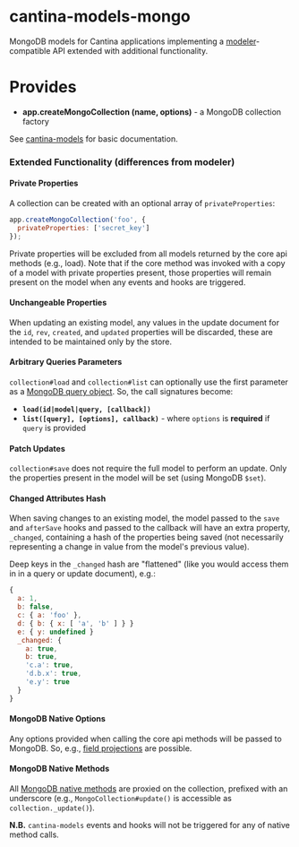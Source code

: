 cantina-models-mongo
====================

MongoDB models for Cantina applications implementing a
[modeler](https://github.com/carlos8f/modeler/)-compatible API extended with
additional functionality.

Provides
========

- **app.createMongoCollection (name, options)** - a MongoDB collection factory

See [cantina-models](https://github.com/cantina/cantina-models) for basic
documentation.

### Extended Functionality (differences from modeler)

#### Private Properties

A collection can be created with an optional array of `privateProperties`:

```js
app.createMongoCollection('foo', {
  privateProperties: ['secret_key']
});
```

Private properties will be excluded from all models returned by the core api
methods (e.g., load). Note that if the core method was invoked with a copy of a
model with private properties present, those properties will remain present on
the model when any events and hooks are triggered.

#### Unchangeable Properties

When updating an existing model, any values in the update document for the `id`,
`rev`, `created`, and `updated` properties will be discarded, these are intended
to be maintained only by the store.

#### Arbitrary Queries Parameters

`collection#load` and `collection#list` can optionally use the first parameter
as a [MongoDB query object](http://docs.mongodb.org/manual/reference/method/db.collection.find/#db.collection.find).
So, the call signatures become:

- **`load(id|model|query, [callback])`**
- **`list([query], [options], callback)`** - where `options` is **required** if
`query` is provided

#### Patch Updates

`collection#save` does not require the full model to perform an update. Only the
properties present in the model will be set (using MongoDB `$set`).

#### Changed Attributes Hash

When saving changes to an existing model, the model passed to the `save` and
`afterSave` hooks and passed to the callback will have an extra property,
`_changed`, containing a hash of the properties being saved (not necessarily
representing a change in value from the model's previous value).

Deep keys in the `_changed` hash are "flattened" (like you would access them in
in a query or update document), e.g.:

```js
{
  a: 1,
  b: false,
  c: { a: 'foo' },
  d: { b: { x: [ 'a', 'b' ] } }
  e: { y: undefined }
  _changed: {
    a: true,
    b: true,
    'c.a': true,
    'd.b.x': true,
    'e.y': true
  }
}
```

#### MongoDB Native Options

Any options provided when calling the core api methods will be passed to MongoDB.
So, e.g., [field projections](http://docs.mongodb.org/manual/reference/glossary/#term-projection)
are possible.

#### MongoDB Native Methods

All [MongoDB native methods](http://mongodb.github.io/node-mongodb-native/api-generated/collection.html)
are proxied on the collection, prefixed with an underscore (e.g.,
`MongoCollection#update()` is accessible as `collection._update()`).

**N.B.** `cantina-models` events and hooks will not be triggered for any of native
method calls.
